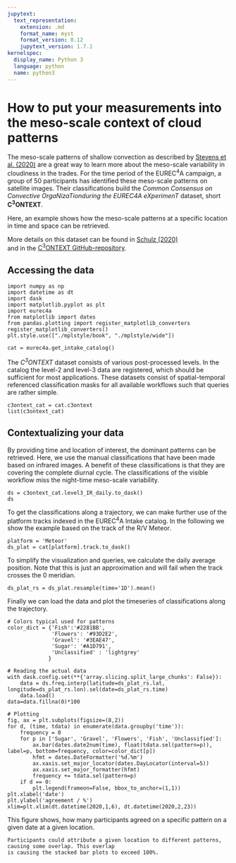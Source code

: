 ```yaml
---
jupytext:
  text_representation:
    extension: .md
    format_name: myst
    format_version: 0.12
    jupytext_version: 1.7.1
kernelspec:
  display_name: Python 3
  language: python
  name: python3
---
```


# How to put your measurements into the meso-scale context of cloud patterns

The meso-scale patterns of shallow convection as described by [Stevens et al. (2020)](https://doi.org/10.1002/qj.3662)
are a great way to learn more about the meso-scale variability in cloudiness in the
trades. For the time period of the EUREC<sup>4</sup>A campaign, a group of 50 participants
has identified these meso-scale patterns on satellite images. Their classifications build
the *Common Consensus on Convective OrgaNizaTionduring the EUREC4A eXperimenT* dataset, short
**C<sup>3</sup>ONTEXT**.

Here, an example shows how the meso-scale patterns at a specific location in time and
space can be retrieved.

More details on this dataset can be found in [Schulz (2020)](https://doi.org/10.5194/essd-2021-427)  
and in the [C<sup>3</sup>ONTEXT GitHub-repository](https://github.com/observingClouds/EUREC4A_manualclassifications).

## Accessing the data

```{code-cell} ipython3
import numpy as np
import datetime as dt
import dask
import matplotlib.pyplot as plt
import eurec4a
from matplotlib import dates
from pandas.plotting import register_matplotlib_converters
register_matplotlib_converters()
plt.style.use(["./mplstyle/book", "./mplstyle/wide"])

cat = eurec4a.get_intake_catalog()
```

The *C<sup>3</sup>ONTEXT* dataset consists of various post-processed levels. In the catalog the level-2 and level-3 data
are registered, which should be sufficient for most applications. These datasets consist of spatial-temporal referenced
classification masks for all available workflows such that queries are rather simple.

```{code-cell} ipython3
c3ontext_cat = cat.c3ontext
list(c3ontext_cat)
```

## Contextualizing your data

By providing time and location of interest, the dominant patterns can be retrieved. Here, we use the manual classifications
that have been made based on infrared images. A benefit of these classifications is that they are covering the complete
diurnal cycle. The classifications of the visible workflow miss the night-time meso-scale variability.

```{code-cell} ipython3
ds = c3ontext_cat.level3_IR_daily.to_dask()
ds
```

To get the classifications along a trajectory, we can make further use of the platform tracks indexed in the EUREC<sup>4</sup>A
Intake catalog. In the following we show the example based on the track of the R/V Meteor.

```{code-cell} ipython3
platform = 'Meteor'
ds_plat = cat[platform].track.to_dask()
```

To simplify the visualization and queries, we calculate the daily average position. Note that this is just an approximation
and will fail when the track crosses the 0 meridian.

```{code-cell} ipython3
ds_plat_rs = ds_plat.resample(time='1D').mean()
```

Finally we can load the data and plot the timeseries of classifications along the trajectory.

```{code-cell} ipython3
# Colors typical used for patterns
color_dict = {'Fish':'#2281BB',
              'Flowers': '#93D2E2',
              'Gravel': '#3EAE47',
              'Sugar': '#A1D791',
              'Unclassified' : 'lightgrey'
             }

# Reading the actual data
with dask.config.set(**{'array.slicing.split_large_chunks': False}):
    data = ds.freq.interp(latitude=ds_plat_rs.lat, longitude=ds_plat_rs.lon).sel(date=ds_plat_rs.time)
    data.load()
data=data.fillna(0)*100

# Plotting
fig, ax = plt.subplots(figsize=(8,2))
for d, (time, tdata) in enumerate(data.groupby('time')):
    frequency = 0
    for p in ['Sugar', 'Gravel', 'Flowers', 'Fish', 'Unclassified']:
        ax.bar(dates.date2num(time), float(tdata.sel(pattern=p)), label=p, bottom=frequency, color=color_dict[p])
        hfmt = dates.DateFormatter('%d.%m')
        ax.xaxis.set_major_locator(dates.DayLocator(interval=5))
        ax.xaxis.set_major_formatter(hfmt)
        frequency += tdata.sel(pattern=p)
    if d == 0:
        plt.legend(frameon=False, bbox_to_anchor=(1,1))
plt.xlabel('date')
plt.ylabel('agreement / %')
xlim=plt.xlim(dt.datetime(2020,1,6), dt.datetime(2020,2,23))
```

This figure shows, how many participants agreed on a specific pattern on a given date at a given location.

```{note}
Participants could attribute a given location to different patterns, causing some overlap. This overlap
is causing the stacked bar plots to exceed 100%.
```
